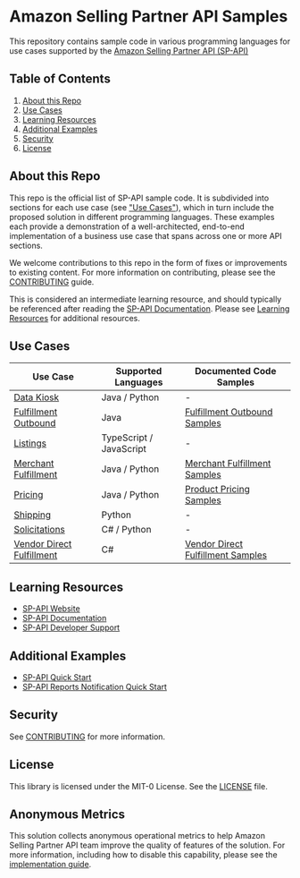 # Amazon Selling Partner API Samples

This repository contains sample code in various programming languages for use cases supported by the [Amazon Selling Partner API (SP-API)](https://developer-docs.amazon.com/sp-api/)

## Table of Contents
1. [About this Repo](#about)
2. [Use Cases](#use-cases)
3. [Learning Resources](#learning)
4. [Additional Examples](#additional-examples)
5. [Security](#security)
6. [License](#license)

## About this Repo <a name="about"></a>
This repo is the official list of SP-API sample code. It is subdivided into sections for each use case (see ["Use Cases"](#use-cases)), which in turn include the proposed solution in different programming languages.
These examples each provide a demonstration of a well-architected, end-to-end implementation of a business use case that spans across one or more API sections. 

We welcome contributions to this repo in the form of fixes or improvements to existing content. For more information on contributing, please see the [CONTRIBUTING](CONTRIBUTING.md) guide.

This is considered an intermediate learning resource, and should typically be referenced after reading the [SP-API Documentation](https://developer-docs.amazon.com/sp-api). Please see [Learning Resources](#learning) for additional resources.

## Use Cases <a name="use-cases"></a>
| Use Case                                                         | Supported Languages      | Documented Code Samples                                                                                                   |
|------------------------------------------------------------------|--------------------------|---------------------------------------------------------------------------------------------------------------------------|
| [Data Kiosk](use-cases/data-kiosk)                               | Java / Python            | -                                                                                                                         |
| [Fulfillment Outbound](use-cases/fulfillment-outbound)           | Java                     | [Fulfillment Outbound Samples](https://developer-docs.amazon.com/sp-api/docs/code-samples#fulfillment-outbound)           |
| [Listings](use-cases/listings)                                   | TypeScript / JavaScript  | -                                                                                                                         |
| [Merchant Fulfillment](use-cases/merchant-fulfillment)           | Java / Python            | [Merchant Fulfillment Samples](https://developer-docs.amazon.com/sp-api/docs/code-samples#merchant-fulfillment-network)   |
| [Pricing](use-cases/pricing)                                     | Java / Python            | [Product Pricing Samples](https://developer-docs.amazon.com/sp-api/docs/code-samples#product-pricing-api-v0)              |
| [Shipping](use-cases/shipping-v2)                                | Python                   | -                                                                                                                         |
| [Solicitations](use-cases/solicitations)                         | C# / Python              | -                                                                                                                         |
| [Vendor Direct Fulfillment](use-cases/vendor-direct-fulfillment) | C#                       | [Vendor Direct Fulfillment Samples](https://developer-docs.amazon.com/sp-api/docs/code-samples#vendor-direct-fulfillment) |

## Learning Resources <a name="learning"></a>
* [SP-API Website](https://developer.amazonservices.com)
* [SP-API Documentation](https://developer-docs.amazon.com/sp-api)
* [SP-API Developer Support](https://developer.amazonservices.com/support)

## Additional Examples <a name="additional-examples"></a>
* [SP-API Quick Start](https://aws.amazon.com/solutions/implementations/selling-partner-api/)
* [SP-API Reports Notification Quick Start](https://aws.amazon.com/quickstart/architecture/amazon-selling-partner-api-reports-notifications/)

## Security <a name="security"></a>

See [CONTRIBUTING](CONTRIBUTING.md) for more information.

## License <a name="license"></a>

This library is licensed under the MIT-0 License. See the [LICENSE](LICENSE) file.

## Anonymous Metrics <a name="anonymous-metrics"></a>

This solution collects anonymous operational metrics to help Amazon Selling Partner API team improve the quality of features of the solution. For more information, including how to disable
this capability, please see the [implementation guide](OPT_OUT_IMPLEMENTATION_GUIDE).

